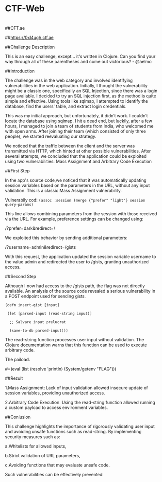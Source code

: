 # CTF-Web
#

##CFT.ae 

##https://0xl4ugh.ctf.ae



##Challenge Description

This is an easy challenge, except... it's written in Clojure. Can you find your way through all of these parentheses and come out victorious? - @aelmo



##Introduction 



The challenge was in the web category and involved identifying vulnerabilities in the web application. Initially, I thought the vulnerability might be a classic one, specifically an SQL Injection, since there was a login page available. I decided to try an SQL injection first, as the method is quite simple and effective. Using tools like sqlmap, I attempted to identify the database, find the users' table, and extract login credentials.


This was my initial approach, but unfortunately, it didn’t work. I couldn’t locate the database using sqlmap. I hit a dead end, but luckily, after a few hours, I managed to join a team of students from India, who welcomed me with open arms. After joining their team (which consisted of only three people), we started reevaluating our strategy.

We noticed that the traffic between the client and the server was transmitted via HTTP, which hinted at other possible vulnerabilities. After several attempts, we concluded that the application could be exploited using two vulnerabilities: Mass Assignment and Arbitrary Code Execution






##First Step




In the app's source code,we noticed that it was automatically updating session variables based on the parameters in the URL, without any input validation. This is a classic Mass Assignment vulnerability.

Vulnerabily cod:
```(assoc :session (merge {"prefer" "light"} session query-params)```

This line allows combining parameters from the session with those received via the URL. For example, preference settings can be changed using:

/?prefer=dark&redirect=/

We exploited this behavior by sending additional parameters:


/?username=admin&redirect=/gists

With this request, the application updated the session variable username to the value admin and redirected the user to /gists, granting unauthorized access.






##Second Step




Although I now had access to the /gists path, the flag was not directly available. An analysis of the source code revealed a serious vulnerability in a POST endpoint used for sending gists.


```(defn insert-gist [input]```

 ``` (let [parsed-input (read-string input)]```
 
  ```  ;; Salvare input prelucrat```
  
  ```  (save-to-db parsed-input)))```


The read-string function processes user input without validation. The Clojure documentation warns that this function can be used to execute arbitrary code.

The paiload. 


#=(eval (list (resolve 'println) (System/getenv "FLAG")))

##Rezult 

1.Mass Assignment: Lack of input validation allowed insecure update of session variables, providing unauthorized access.

2.Arbitrary Code Execution: Using the read-string function allowed running a custom payload to access environment variables.


##Conlusion 

This challenge highlights the importance of rigorously validating user input and avoiding unsafe functions such as read-string. By implementing security measures such as:

a.Whitelists for allowed inputs,

b.Strict validation of URL parameters,

c.Avoiding functions that may evaluate unsafe code.

Such vulnerabilities can be effectively prevented

